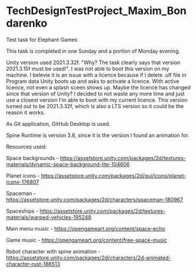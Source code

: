 # TechDesignTestProject_Maxim_Bondarenko
Test task for Elephant Games


This task is completed in one Sunday and a portion of Monday evening.

Unity version used 2021.3.32f. "Why? The task clearly says that version 2021.3.15f must be used!".
I was not able to boot this version on my machine.
I belevie it is an issue with a licence because if I delete .ulf file in Program data Unity boots up and asks to activate a licence.
With active licence, not even a splash sceen shows up. Maybe the licence has changed since that version of Unity?
I decided to not waste any more time and just use a closest version I'm able to boot with my current licence.
This version turned out to be 2021.3.32f, which is also a LTS version so it could be the reason it works.

As Git application, GitHub Desktop is used.

Spine Runtime is version 3.8, since it is the version I found an animation for.



Resources used:

Space backgrounds - https://assetstore.unity.com/packages/2d/textures-materials/dynamic-space-background-lite-104606

Planet icons - https://assetstore.unity.com/packages/2d/gui/icons/planet-icons-176807

Spaceman - https://assetstore.unity.com/packages/2d/characters/spaceman-180967

Spaceships - https://assetstore.unity.com/packages/2d/textures-materials/warped-vehicles-195248

Main menu music - https://opengameart.org/content/space-echo

Game music - https://opengameart.org/content/free-space-music

Robot character with spine animation - https://assetstore.unity.com/packages/2d/characters/2d-animated-character-rust-186513

